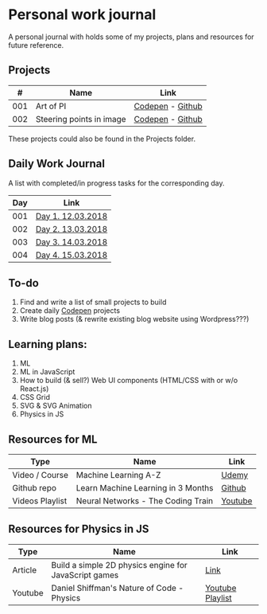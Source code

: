 # Personal work journal
A personal journal with holds some of my projects, plans and resources for future reference.

## Projects
| #   | Name                     | Link                                                                                                                 |
| --- | ------------------------ | -------------------------------------------------------------------------------------------------------------------- |
| 001 | Art of PI                | [Codepen](https://codepen.io/FlorinPop17/pen/xWZRxa) - [Github](./Projects/001%20-%20Art%20of%20PI)                  |
| 002 | Steering points in image | [Codepen](https://codepen.io/FlorinPop17/pen/VXayby) - [Github](./Projects/002%20-%20Steering%20points%20in%20image) |

These projects could also be found in the Projects folder.

## Daily Work Journal
A list with completed/in progress tasks for the corresponding day.

| Day | Link                                                                   |
| --- | ---------------------------------------------------------------------- |
| 001 | [Day 1. 12.03.2018](./Daily%20Work%20Journal/Day%201.%2012.03.2018.md) |
| 002 | [Day 2. 13.03.2018](./Daily%20Work%20Journal/Day%202.%2013.03.2018.md) |
| 003 | [Day 3. 14.03.2018](./Daily%20Work%20Journal/Day%203.%2014.03.2018.md) |
| 004 | [Day 4. 15.03.2018](./Daily%20Work%20Journal/Day%204.%2015.03.2018.md) |

## To-do
1. Find and write a list of small projects to build
2. Create daily [Codepen](https://codepen.io/florinpop17) projects
3. Write blog posts (& rewrite existing blog website using Wordpress???)

## Learning plans:
1. ML
2. ML in JavaScript
3. How to build (& sell?) Web UI components (HTML/CSS with or w/o React.js)
4. CSS Grid
5. SVG & SVG Animation
6. Physics in JS

## Resources for ML
| Type            | Name                               | Link                                                                                           |
| --------------- | ---------------------------------- | ---------------------------------------------------------------------------------------------- |
| Video / Course  | Machine Learning A-Z               | [Udemy](https://www.udemy.com/machinelearning/learn/v4/t/lecture/5772258)                      |
| Github repo     | Learn Machine Learning in 3 Months | [Github](https://github.com/llSourcell/Learn_Machine_Learning_in_3_Months)                     |
| Videos Playlist | Neural Networks - The Coding Train | [Youtube](https://www.youtube.com/watch?v=XJ7HLz9VYz0&list=PLRqwX-V7Uu6aCibgK1PTWWu9by6XFdCfh) |

## Resources for Physics in JS
| Type    | Name                                                  | Link                                                                        |
| ------- | ----------------------------------------------------- | --------------------------------------------------------------------------- |
| Article | Build a simple 2D physics engine for JavaScript games | [Link](https://www.ibm.com/developerworks/library/wa-build2dphysicsengine/) |
| Youtube | Daniel Shiffman's Nature of Code - Physics            | [Youtube Playlist](https://www.youtube.com/user/shiffman/playlists)         |
